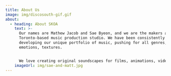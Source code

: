 ```yaml
---
title: About Us
image: img/discosouth-gif.gif
about:
  - heading: About SKOA
    text: >-
      Our names are Mathew Jacob and Sae Byeon, and we are the makers at SKOA, a
      Toronto-based music production studio. We have been consistently
      developing our unique portfolio of music, pushing for all genres,
      emotions, textures.  


      We love creating original soundscapes for films, animations, video games, podcasts and other medias to bring the right atmosphere for the contents. Let us know what you have in mind - we would love to help you tell your stories. 
    imageUrl: img/sae-and-matt.jpg
---
```

